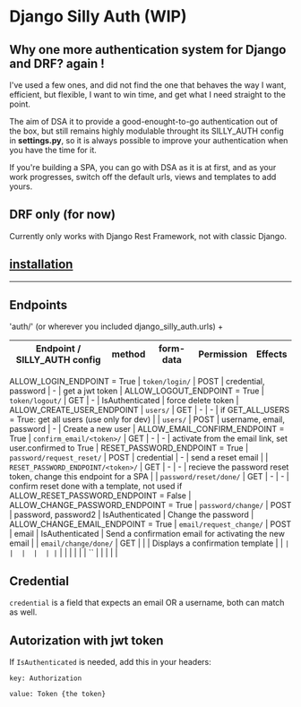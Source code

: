 # Django Silly Auth (WIP)

## Why one more authentication system for Django and DRF? again !

I've used a few ones, and did not find the one that behaves the way I want,
efficient, but flexible, I want to win time, and get what I need straight to the point.

The aim of DSA it to provide a good-enought-to-go authentication out of the box, but still remains highly
modulable throught its SILLY_AUTH config in **settings.py**, so it is always possible to improve your
authentication when you have the time for it.

If you're building a SPA, you can go with DSA as it is at first, and as your work progresses,
switch off the default urls, views and templates to add yours.


## DRF only (for now)

Currently only works with Django Rest Framework, not with classic Django.

## [installation](https://github.com/byoso/django_silly_auth/wiki/Installation)

<hr>

## Endpoints
'auth/' (or wherever you included django_silly_auth.urls) +

|Endpoint / SILLY_AUTH config | method | form-data | Permission | Effects |
|---|---|---|---|---|
ALLOW_LOGIN_ENDPOINT = True
| `token/login/` | POST | credential, password | - | get a jwt token |
ALLOW_LOGOUT_ENDPOINT = True
| `token/logout/` | GET | - | IsAuthenticated | force delete token |
ALLOW_CREATE_USER_ENDPOINT
| `users/` | GET | - | - | if GET_ALL_USERS = True: get all users (use only for dev) |
| `users/` | POST | username, email, password | - | Create a new user |
ALLOW_EMAIL_CONFIRM_ENDPOINT = True
| `confirm_email/<token>/` | GET | - | - | activate from the email link, set user.confirmed to True |
RESET_PASSWORD_ENDPOINT = True
| `password/request_reset/` | POST | credential | - | send a reset email |
| `RESET_PASSWORD_ENDPOINT/<token>/` | GET | - | - | recieve the password reset token, change this endpoint for a SPA |
| `password/reset/done/` | GET | - | - | confirm reset done with a template, not used if ALLOW_RESET_PASSWORD_ENDPOINT = False |
ALLOW_CHANGE_PASSWORD_ENDPOINT = True
| `password/change/` | POST | password, password2 | IsAuthenticated | Change the password |
ALLOW_CHANGE_EMAIL_ENDPOINT = True
| `email/request_change/` | POST | email | IsAuthenticated | Send a confirmation email for activating the new email |
| `email/change/done/` | GET |  |  | Displays a confirmation template |
| `` |  |  |  |  |
| `` |  |  |  |  |
| `` |  |  |  |  |

## Credential
`credential` is a field that expects an email OR a username, both can match as well.

## Autorization with jwt token
If `IsAuthenticated` is needed, add this in your headers:
```
key: Authorization

value: Token {the token}
```